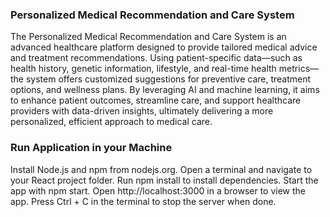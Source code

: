 ### Personalized Medical Recommendation and Care System

The Personalized Medical Recommendation and Care System is an advanced healthcare platform designed to provide tailored medical advice and treatment recommendations. Using patient-specific data—such as health history, genetic information, lifestyle, and real-time health metrics—the system offers customized suggestions for preventive care, treatment options, and wellness plans. By leveraging AI and machine learning, it aims to enhance patient outcomes, streamline care, and support healthcare providers with data-driven insights, ultimately delivering a more personalized, efficient approach to medical care.

### Run Application in your Machine

Install Node.js and npm from nodejs.org.
Open a terminal and navigate to your React project folder.
Run npm install to install dependencies.
Start the app with npm start.
Open http://localhost:3000 in a browser to view the app.
Press Ctrl + C in the terminal to stop the server when done.
